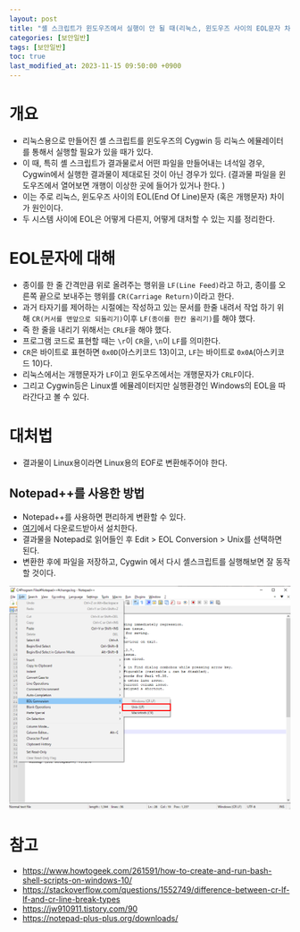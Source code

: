 ```yaml
---
layout: post
title: "셸 스크립트가 윈도우즈에서 실행이 안 될 때(리눅스, 윈도우즈 사이의 EOL문자 차이에 대해서)"
categories: [보안일반]
tags: [보안일반]
toc: true
last_modified_at: 2023-11-15 09:50:00 +0900
---
```


# 개요
- 리눅스용으로 만들어진 셸 스크립트를 윈도우즈의 Cygwin 등 리눅스 에뮬레이터를 통해서 실행할 필요가 있을 때가 있다. 
- 이 때, 특히 셸 스크립트가 결과물로서 어떤 파일을 만들어내는 녀석일 경우, Cygwin에서 실행한 결과물이 제대로된 것이 아닌 경우가 있다. (결과물 파일을 윈도우즈에서 열어보면 개행이 이상한 곳에 들어가 있거나 한다. )
- 이는 주로 리눅스, 윈도우즈 사이의 EOL(End Of Line)문자 (혹은 개행문자) 차이가 원인이다. 
- 두 시스템 사이에 EOL은 어떻게 다른지, 어떻게 대처할 수 있는 지를 정리한다. 

# EOL문자에 대해 
- 종이를 한 줄 간격만큼 위로 올려주는 행위을 `LF(Line Feed)`라고 하고, 종이를 오른쪽 끝으로 보내주는 행위를 `CR(Carriage Return)`이라고 한다. 
- 과거 타자기를 제어하는 시절에는 작성하고 있는 문서를 한줄 내려서 작업 하기 위해 `CR(커서를 맨앞으로 되돌리기)`이후 `LF(종이를 한칸 올리기)`를 해야 했다. 
- 즉 한 줄을 내리기 위해서는 `CRLF`을 해야 했다. 
- 프로그램 코드로 표현할 때는 `\r`이 `CR`을, `\n`이 `LF`를 의미한다. 
- `CR`은 바이트로 표현하면 `0x0D`(아스키코드 13)이고, `LF`는 바이트로 `0x0A`(아스키코드 10)다. 
- 리눅스에서는 개행문자가 `LF`이고 윈도우즈에서는 개행문자가 `CRLF`이다. 
- 그리고 Cygwin등은 Linux셸 에뮬레이터지만 실행환경인 Windows의 EOL을 따라간다고 볼 수 있다. 

# 대처법
- 결과물이 Linux용이라면 Linux용의 EOF로 변환해주어야 한다. 

## Notepad++를 사용한 방법
- Notepad++를 사용하면 편리하게 변환할 수 있다. 
- [여기](https://notepad-plus-plus.org/downloads/)에서 다운로드받아서 설치한다. 
- 결과물을 Notepad로 읽어들인 후 Edit > EOL Conversion > Unix를 선택하면 된다. 
- 변환한 후에 파일을 저장하고, Cygwin 에서 다시 셸스크립트를 실행해보면 잘 동작할 것이다. 

![EOL Conversion](/images/notepad-plus-plus-eol-conversion.png)

# 참고 
- https://www.howtogeek.com/261591/how-to-create-and-run-bash-shell-scripts-on-windows-10/
- https://stackoverflow.com/questions/1552749/difference-between-cr-lf-lf-and-cr-line-break-types
- https://jw910911.tistory.com/90
- https://notepad-plus-plus.org/downloads/